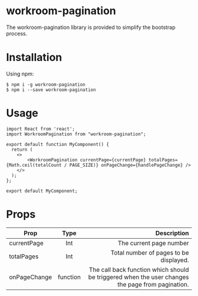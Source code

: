 # workroom-pagination

The workroom-pagination library is provided to simplify the bootstrap process.

# Installation
Using npm:
```shell
$ npm i -g workroom-pagination
$ npm i --save workroom-pagination
```

# Usage
```shell
import React from 'react';
import WorkroomPagination from "workroom-pagination";

export default function MyComponent() {
  return (
    <>
        <WorkroomPagination currentPage={currentPage} totalPages={Math.ceil(totalCount / PAGE_SIZE)} onPageChange={handlePageChange} />
    </>
  );
};

export default MyComponent;
```
# Props
| Prop        | Type           | Description  |
| ------------- |:-------------:| -----:|
| currentPage      | Int | The current page number |
| totalPages      | Int      |   Total number of pages to be displayed.  |
| onPageChange | function      |  The call back function which should be triggered when the user changes the page from pagination.   |
